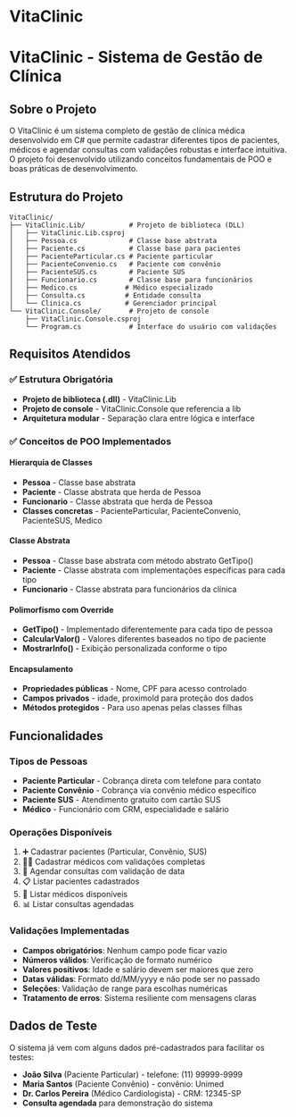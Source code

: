 # VitaClinic
# VitaClinic - Sistema de Gestão de Clínica

## Sobre o Projeto

O VitaClinic é um sistema completo de gestão de clínica médica desenvolvido em C# que permite cadastrar diferentes tipos de pacientes, médicos e agendar consultas com validações robustas e interface intuitiva. O projeto foi desenvolvido utilizando conceitos fundamentais de POO e boas práticas de desenvolvimento.

## Estrutura do Projeto

```
VitaClinic/
├── VitaClinic.Lib/           # Projeto de biblioteca (DLL)
│   ├── VitaClinic.Lib.csproj
│   ├── Pessoa.cs             # Classe base abstrata
│   ├── Paciente.cs           # Classe base para pacientes
│   ├── PacienteParticular.cs # Paciente particular
│   ├── PacienteConvenio.cs   # Paciente com convênio
│   ├── PacienteSUS.cs        # Paciente SUS
│   ├── Funcionario.cs        # Classe base para funcionários
│   ├── Medico.cs            # Médico especializado
│   ├── Consulta.cs          # Entidade consulta
│   └── Clinica.cs           # Gerenciador principal
└── VitaClinic.Console/       # Projeto de console
    ├── VitaClinic.Console.csproj
    └── Program.cs            # Interface do usuário com validações
```

## Requisitos Atendidos

### ✅ Estrutura Obrigatória
- **Projeto de biblioteca (.dll)** - VitaClinic.Lib
- **Projeto de console** - VitaClinic.Console que referencia a lib
- **Arquitetura modular** - Separação clara entre lógica e interface

### ✅ Conceitos de POO Implementados

#### Hierarquia de Classes
- **Pessoa** - Classe base abstrata
- **Paciente** - Classe abstrata que herda de Pessoa
- **Funcionario** - Classe abstrata que herda de Pessoa
- **Classes concretas** - PacienteParticular, PacienteConvenio, PacienteSUS, Medico

#### Classe Abstrata
- **Pessoa** - Classe base abstrata com método abstrato GetTipo()
- **Paciente** - Classe abstrata com implementações específicas para cada tipo
- **Funcionario** - Classe abstrata para funcionários da clínica

#### Polimorfismo com Override
- **GetTipo()** - Implementado diferentemente para cada tipo de pessoa
- **CalcularValor()** - Valores diferentes baseados no tipo de paciente
- **MostrarInfo()** - Exibição personalizada conforme o tipo

#### Encapsulamento
- **Propriedades públicas** - Nome, CPF para acesso controlado
- **Campos privados** - idade, proximoId para proteção dos dados
- **Métodos protegidos** - Para uso apenas pelas classes filhas

## Funcionalidades

### Tipos de Pessoas
- **Paciente Particular** - Cobrança direta com telefone para contato
- **Paciente Convênio** - Cobrança via convênio médico específico
- **Paciente SUS** - Atendimento gratuito com cartão SUS
- **Médico** - Funcionário com CRM, especialidade e salário

### Operações Disponíveis
1. ➕ Cadastrar pacientes (Particular, Convênio, SUS)
2. 👨‍⚕️ Cadastrar médicos com validações completas
3. 📅 Agendar consultas com validação de data
4. 📋 Listar pacientes cadastrados
5. 🏥 Listar médicos disponíveis
6. 📊 Listar consultas agendadas

### Validações Implementadas
- **Campos obrigatórios**: Nenhum campo pode ficar vazio
- **Números válidos**: Verificação de formato numérico
- **Valores positivos**: Idade e salário devem ser maiores que zero
- **Datas válidas**: Formato dd/MM/yyyy e não pode ser no passado
- **Seleções**: Validação de range para escolhas numéricas
- **Tratamento de erros**: Sistema resiliente com mensagens claras

## Dados de Teste

O sistema já vem com alguns dados pré-cadastrados para facilitar os testes:
- **João Silva** (Paciente Particular) - telefone: (11) 99999-9999
- **Maria Santos** (Paciente Convênio) - convênio: Unimed
- **Dr. Carlos Pereira** (Médico Cardiologista) - CRM: 12345-SP
- **Consulta agendada** para demonstração do sistema
